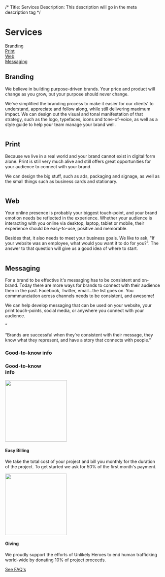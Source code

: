 /*
Title: Services
Description: This description will go in the meta description tag
*/

<div class="page-header text-center">
	<h1 class="title">Services</h1>
	<div class="container">
		<div class="services-options">
			<div class="row">
				<div class="col-sm-6 col-md-3">
					<a href="#branding" class="btn btn-lg btn-block btn-cream branding-bg">Branding</a>
				</div>
				<div class="col-sm-6 col-md-3">
					<a href="#print" class="btn btn-lg btn-block btn-cream print-bg">Print</a>
				</div>
				<div class="col-sm-6 col-md-3">
					<a href="#web" class="btn btn-lg btn-block btn-cream web-bg">Web</a>
				</div>
				<div class="col-sm-6 col-md-3">
					<a href="#messaging" class="btn btn-lg btn-block btn-cream messaging-bg">Messaging</a>
				</div>
			</div>
		</div>
	</div>
</div>

<div id="branding" class="services-anchor"></div>
<section id="big-branding" class="service-description big-branding">
	<div class="container">
		<div class="row">
			<div class="col-sm-8 col-sm-offset-2 visible-xs visible-sm">
				<img src="themes/smm/img/drawing.jpg" class="img-circle img-responsive" alt="">
			</div>
			<div class="col-sm-10 col-sm-offset-1 col-md-6 short text-right">
				<h1>Branding</h1>
				<p class="lead">We believe in building purpose-driven brands. Your price and product will change as you grow, but your purpose should never change.</p>
				<p class="lead">We've simplified the branding process to make it easier for our clients' to understand, appreciate and follow along, while still delivering maximum impact. We can design out the visual and tonal manifestation of that strategy, such as the logo, typefaces, icons and tone-of-voice, as well as a style guide to help your team manage your brand well.</p>
			</div>
			<div class="col-md-6 hidden-xs hidden-sm">
				<img src="themes/smm/img/drawing.jpg" class="img-circle img-responsive" alt="">
			</div>
		</div>
	</div>
</section>

<div id="print" class="services-anchor"></div>
<section class="service-description big-print bg-brand-white">
	<div class="container">
		<div class="row">
			<div class="col-sm-8 col-sm-offset-2 col-md-6">
				<img src="themes/smm/img/graphic-designer.jpg" class="img-circle img-responsive" alt="">
			</div>
			<div class="col-sm-10 col-sm-offset-1 col-md-6 short">
				<h1>Print</h1>
				<p class="lead">Because we live in a real world and your brand cannot exist in digital form alone.  Print is still very much alive and still offers great opportunities for your audience to connect with your brand.</p>
				<p class="lead">We can design the big stuff, such as ads, packaging and signage, as well as the small things such as business cards and stationary.</p>
			</div>
		</div>
	</div>
</section>

<div id="web" class="services-anchor"></div>
<section class="service-description big-web">
	<div class="container">
		<div class="row">
			<div class="col-sm-8 col-sm-offset-2 visible-xs visible-sm">
				<img src="themes/smm/img/web.jpg" class="img-circle img-responsive" alt="">
			</div>
			<div class="col-sm-10 col-sm-offset-1 col-md-6 short text-right">
				<h1>Web</h1>
				<p class="lead">Your online presence is probably your biggest touch-point, and your brand emotion needs be reflected in the experience. Whether your audience is interacting with you online via desktop, laptop, tablet or mobile, their experience should be easy-to-use, positive and memorable.</p>
				<p class="lead">Besides that, it also needs to meet your business goals.  We like to ask, "If your website was an employee, what would you want it to do for you?".  The answer to that question will give us a good idea of where to start.
				</div>
				<div class="col-md-6 hidden-xs hidden-sm">
					<img src="themes/smm/img/web.jpg" class="img-circle img-responsive" alt="">
				</div>
			</div>
		</div>
	</section>

<div id="messaging" class="services-anchor"></div>
<section class="service-description big-messaging bg-brand-white">
	<div class="container">
		<div class="row">
			<div class="col-sm-8 col-sm-offset-2 col-md-6">
				<img src="themes/smm/img/web.jpg" class="img-circle img-responsive" alt="">
			</div>
			<div class="col-sm-10 col-sm-offset-1 col-md-6 short">
				<h1>Messaging</h1>
				<p class="lead">For a brand to be effective it's messaging has to be consistent and on-brand.  Today there are more ways for brands to connect with their audience then in the past.  Facebook, Twitter, email...the list goes on.  You commmunciation across channels needs to be consistent, and awesome!</p>
				<p class="lead">We can help develop messaging that can be used on your website, your print touch-points, social media, or anywhere you connect with your audience.</p>
			</div>
		</div>
	</div>
</section>

<!-- Belief #2 -->
<div class="well well-lg">
	<div class="diamond">
		<div class="diamond-border">
			<p>&#8220;</p>
		</div>
	</div>
	<div class="container">
		<p class="lead">&#8220;Brands are successful when they’re consistent with their message, they know what they represent, and have a story that connects with people.&#8221;</p>
		<div class="accent"></div>
	</div>
</div>

<section id="misc-info" class="bg-brand-red">
	<h3 class="headline-inverse text-center hidden-xs">Good-to-know info</h3>
	<h3 class="headline-inverse text-center visible-xs">Good-to-know<br>info</h3>
	<div class="container">
		<div class="row">
			<div class="col-sm-6 col-md-5 col-md-offset-1 easy-billing">
				<div class="row">
					<div class="col-sm-4"><img src="themes/smm/img/easy-billing.jpg" class="img-responsive img-circle" alt="" width="200" height="200"></div>
					<div class="col-sm-8">
						<h4 class="libre">Easy Billing</h4>
						<p>We take the total cost of your project and bill you monthly for the duration of the project. To get started we ask for 50% of the first month's payment.</p>
					</div>
				</div>
			</div>
			<div class="col-sm-6 col-md-5 col-md-offset-1 sponsor">
				<div class="row">
					<div class="col-sm-4"><img src="themes/smm/img/uh-giving.jpg" class="img-responsive img-circle" alt="" width="200" height="200"></div>
					<div class="col-sm-8">
						<h4 class="libre">Giving</h4>
						<p>We proudly support the efforts of Unlikely Heroes to end human trafficking world-wide by donating 10% of project proceeds.</p>
					</div>
				</div>
			</div>
			<div class="clearfix"></div>
			<div class="col-xs-12 text-center"><a href="about#faq" class="btn btn-lg btn-black">See FAQ's</a></div>
		</div>
	</div>
</section>